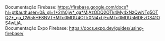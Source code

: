 Documentação Firebase: https://firebase.google.com/docs?hl=pt&authuser=0&_gl=1*2rh0jw*_ga*MjAzODQ2OTk4My4xNzQwNTg5OTQ2*_ga_CW55HF8NVT*MTc0MDU4OTk0Ni4xLjEuMTc0MDU5MDEzOS41OS4wLjA. <br>
Documentação Expo Firebase: https://docs.expo.dev/guides/using-firebase/ <br>
